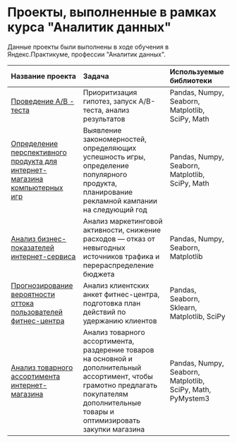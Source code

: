 # Проекты, выполненные в рамках курса "Аналитик данных"

Данные проекты были выполнены в ходе обучения в Яндекс.Практикуме, профессии "Аналитик данных".


| Название проекта                                   | Задача                                                        | Используемые библиотеки          |
| :--------------------------------------------------| :-------------------------------------------------------------|:---------------------------------|
| [Проведение А/В - теста](https://github.com/SashaMaryasova/yandex_practicum_project/blob/main/AB_test/AB_test.ipynb) | Приоритизация гипотез, запуск A/B-теста, анализ результатов | Pandas, Numpy, Seaborn, Matplotlib, SciPy, Math |
| [Определение перспективного продукта для интернет-магазина компьютерных игр](https://github.com/SashaMaryasova/yandex_practicum_project/blob/main/analysis_for_a_computer_game_store/analysis_for_a_computer_game_store.ipynb) | Выявление закономерностей, определяющих успешность игры, определение популярного продукта, планирование рекламной кампании на следующий год | Pandas, Numpy, Seaborn, Matplotlib, SciPy, Math |
| [Анализ бизнес-показателей интернет-сервиса](https://github.com/SashaMaryasova/yandex_practicum_project/blob/main/analysis_of_business_indicators/analysis_of_business_indicators.ipynb) | Анализ маркетинговой активности, снижение расходов — отказ от невыгодных источников трафика и перераспределение бюджета | Pandas, Numpy, Seaborn, Matplotlib |
| [Прогнозирование вероятности оттока пользователей фитнес-центра](https://github.com/SashaMaryasova/yandex_practicum_project/blob/main/forecasting_the_outflow_of_users/forecasting_the_outflow_of_users.ipynb) | Анализ клиентских анкет фитнес-центра, подготовка план действий по удержанию клиентов | Pandas, Seaborn, Sklearn, Matplotlib, SciPy |
| [Анализ товарного ассортимента интернет-магазина](https://github.com/SashaMaryasova/yandex_practicum_project/blob/main/аnalysis_of_the_product_range/аnalysis_of_the_product_range.ipynb) | Анализ товарного ассортимента, раздерение товаров на основной и дополнительный ассортимент, чтобы грамотно предлагать покупателям дополнительные товары и оптимизировать закупки магазина | Pandas, Numpy, Seaborn, Matplotlib, SciPy, Math, PyMystem3 |

